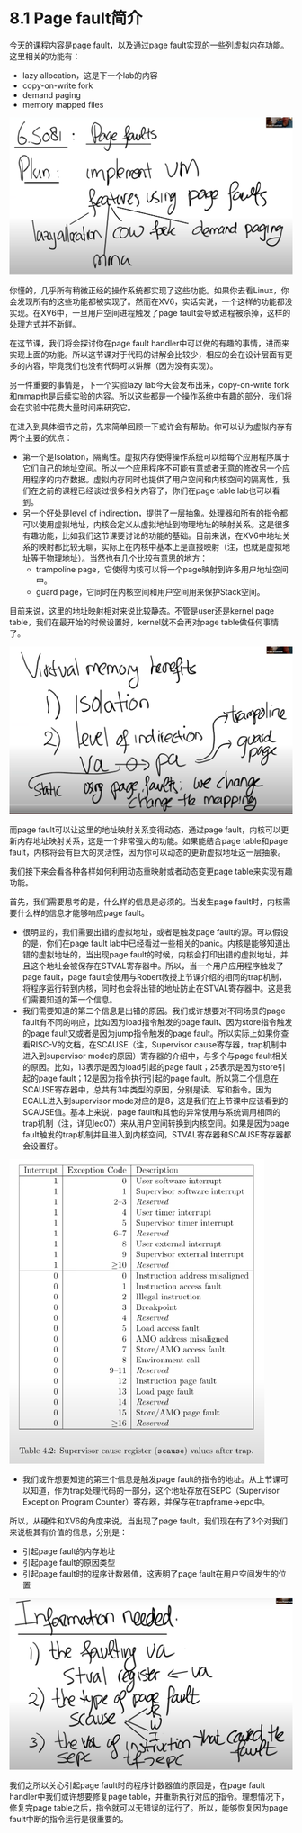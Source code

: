 # 8.1 Page fault简介

今天的课程内容是page fault，以及通过page fault实现的一些列虚拟内存功能。这里相关的功能有：

* lazy allocation，这是下一个lab的内容
* copy-on-write fork
* demand paging
* memory mapped files

![](../.gitbook/assets/image%20%28303%29.png)

你懂的，几乎所有稍微正经的操作系统都实现了这些功能。如果你去看Linux，你会发现所有的这些功能都被实现了。然而在XV6，实话实说，一个这样的功能都没实现。在XV6中，一旦用户空间进程触发了page fault会导致进程被杀掉，这样的处理方式并不新鲜。

在这节课，我们将会探讨你在page fault handler中可以做的有趣的事情，进而来实现上面的功能。所以这节课对于代码的讲解会比较少，相应的会在设计层面有更多的内容，毕竟我们也没有代码可以讲解（因为没有实现）。

另一件重要的事情是，下一个实验lazy lab今天会发布出来，copy-on-write fork和mmap也是后续实验的内容。所以这些都是一个操作系统中有趣的部分，我们将会在实验中花费大量时间来研究它。

在进入到具体细节之前，先来简单回顾一下或许会有帮助。你可以认为虚拟内存有两个主要的优点：

* 第一个是Isolation，隔离性。虚拟内存使得操作系统可以给每个应用程序属于它们自己的地址空间。所以一个应用程序不可能有意或者无意的修改另一个应用程序的内存数据。虚拟内存同时也提供了用户空间和内核空间的隔离性，我们在之前的课程已经谈过很多相关内容了，你们在page table lab也可以看到。
* 另一个好处是level of indirection，提供了一层抽象。处理器和所有的指令都可以使用虚拟地址，内核会定义从虚拟地址到物理地址的映射关系。这是很多有趣功能，比如我们这节课要讨论的功能的基础。目前来说，在XV6中地址关系的映射都比较无聊，实际上在内核中基本上是直接映射（注，也就是虚拟地址等于物理地址）。当然也有几个比较有意思的地方：
  * trampoline page，它使得内核可以将一个page映射到许多用户地址空间中。
  * guard page，它同时在内核空间和用户空间用来保护Stack空间。

目前来说，这里的地址映射相对来说比较静态。不管是user还是kernel page table，我们在最开始的时候设置好，kernel就不会再对page table做任何事情了。

![](../.gitbook/assets/image%20%28222%29.png)

而page fault可以让这里的地址映射关系变得动态，通过page fault，内核可以更新内存地址映射关系，这是一个非常强大的功能。如果能结合page table和page fault，内核将会有巨大的灵活性，因为你可以动态的更新虚拟地址这一层抽象。

我们接下来会看各种各样如何利用动态重映射或者动态变更page table来实现有趣功能。



首先，我们需要思考的是，什么样的信息是必须的。当发生page fault时，内核需要什么样的信息才能够响应page fault。

* 很明显的，我们需要出错的虚拟地址，或者是触发page fault的源。可以假设的是，你们在page fault lab中已经看过一些相关的panic。内核是能够知道出错的虚拟地址的，当出现page fault的时候，内核会打印出错的虚拟地址，并且这个地址会被保存在STVAL寄存器中。所以，当一个用户应用程序触发了page fault，page fault会使用与Robert教授上节课介绍的相同的trap机制，将程序运行转到内核，同时也会将出错的地址防止在STVAL寄存器中。这是我们需要知道的第一个信息。
* 我们需要知道的第二个信息是出错的原因。我们或许想要对不同场景的page fault有不同的响应，比如因为load指令触发的page fault、因为store指令触发的page fault又或者是因为jump指令触发的page fault。所以实际上如果你查看RISC-V的文档，在SCAUSE（注，Supervisor cause寄存器，trap机制中进入到supervisor mode的原因）寄存器的介绍中，与多个与page fault相关的原因。比如，13表示是因为load引起的page fault；25表示是因为store引起的page fault；12是因为指令执行引起的page fault。所以第二个信息在SCAUSE寄存器中，总共有3中类型的原因，分别是读、写和指令。因为ECALL进入到supervisor mode对应的是8，这是我们在上节课中应该看到的SCAUSE值。基本上来说，page fault和其他的异常使用与系统调用相同的trap机制（注，详见lec07）来从用户空间转换到内核空间。如果是因为page fault触发的trap机制并且进入到内核空间，STVAL寄存器和SCAUSE寄存器都会设置好。

![](../.gitbook/assets/image%20%28259%29.png)

* 我们或许想要知道的第三个信息是触发page fault的指令的地址。从上节课可以知道，作为trap处理代码的一部分，这个地址存放在SEPC（Supervisor Exception Program Counter）寄存器，并保存在trapframe-&gt;epc中。

所以，从硬件和XV6的角度来说，当出现了page fault，我们现在有了3个对我们来说极其有价值的信息，分别是：

* 引起page fault的内存地址
* 引起page fault的原因类型
* 引起page fault时的程序计数器值，这表明了page fault在用户空间发生的位置

![](../.gitbook/assets/image%20%28295%29.png)

我们之所以关心引起page fault时的程序计数器值的原因是，在page fault handler中我们或许想要修复page table，并重新执行对应的指令。理想情况下，修复完page table之后，指令就可以无错误的运行了。所以，能够恢复因为page fault中断的指令运行是很重要的。

